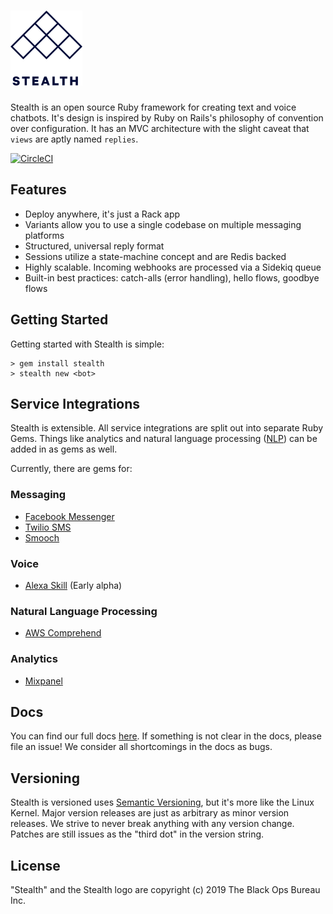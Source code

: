# <a href='https://hellostealth.org'><img src='logo.svg' height='120' alt='Stealth Logo' aria-label='hellostealth.org' /></a>

Stealth is an open source Ruby framework for creating text and voice chatbots. It's design is inspired by Ruby on Rails's philosophy of convention over configuration. It has an MVC architecture with the slight caveat that `views` are aptly named `replies`.

[![CircleCI](https://circleci.com/gh/whoisblackops/stealth.svg?style=svg&circle-token=63fb0f94994daf358fab46dd716e4da3578fd530)](https://circleci.com/gh/whoisblackops/stealth)

## Features

* Deploy anywhere, it's just a Rack app
* Variants allow you to use a single codebase on multiple messaging platforms
* Structured, universal reply format
* Sessions utilize a state-machine concept and are Redis backed
* Highly scalable. Incoming webhooks are processed via a Sidekiq queue
* Built-in best practices: catch-alls (error handling), hello flows, goodbye flows

## Getting Started

Getting started with Stealth is simple:

```
> gem install stealth
> stealth new <bot>
```

## Service Integrations

Stealth is extensible. All service integrations are split out into separate Ruby Gems. Things like analytics and natural language processing ([NLP](https://en.wikipedia.org/wiki/Natural-language_processing)) can be added in as gems as well.

Currently, there are gems for:

### Messaging
* [Facebook Messenger](https://github.com/whoisblackops/stealth-facebook)
* [Twilio SMS](https://github.com/whoisblackops/stealth-twilio)
* [Smooch](https://github.com/whoisblackops/stealth-smooch)

### Voice
* [Alexa Skill](https://github.com/whoisblackops/stealth-alexa) (Early alpha)

### Natural Language Processing
* [AWS Comprehend](https://github.com/whoisblackops/stealth-aws-comprehend)

### Analytics
* [Mixpanel](https://github.com/whoisblackops/stealth-mixpanel)

## Docs

You can find our full docs [here](https://www.notion.so/whoisblackops/Stealth-6b6e164381fe41cb9896cebf8302fa42). If something is not clear in the docs, please file an issue! We consider all shortcomings in the docs as bugs.

## Versioning

Stealth is versioned uses [Semantic Versioning](https://semver.org), but it's more like the Linux Kernel. Major version releases are just as arbitrary as minor version releases. We strive to never break anything with any version change. Patches are still issues as the "third dot" in the version string.

## License

"Stealth" and the Stealth logo are copyright (c) 2019 The Black Ops Bureau Inc.
